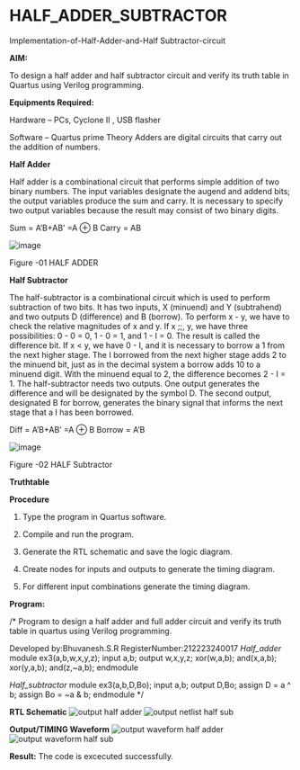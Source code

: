 # HALF_ADDER_SUBTRACTOR

Implementation-of-Half-Adder-and-Half Subtractor-circuit

**AIM:**

To design a half adder and half subtractor circuit and verify its truth table in Quartus using Verilog programming.

**Equipments Required:**

Hardware – PCs, Cyclone II , USB flasher 

Software – Quartus prime Theory Adders are digital circuits that carry out the addition of numbers.

**Half Adder**

Half adder is a combinational circuit that performs simple addition of two binary numbers. The input variables designate the augend and addend bits; the output variables produce the sum and carry. It is necessary to specify two output variables because the result may consist of two binary digits.

Sum = A’B+AB’ =A ⊕ B Carry = AB

![image](https://github.com/naavaneetha/HALF_ADDER_SUBTRACTOR/assets/154305477/bd4a0b2c-cdbc-4184-ab08-81578f121e1f)

Figure -01 HALF ADDER

**Half Subtractor**

The half-subtractor is a combinational circuit which is used to perform subtraction of two bits. It has two inputs, X (minuend) and Y (subtrahend) and two outputs D (difference) and B (borrow). To perform x - y, we have to check the relative magnitudes of x and y. If x ;;, y, we have three possibilities: 0 - 0 = 0, 1 - 0 = 1, and 1 - I = 0. The result is called the difference bit. If x < y, we have 0 - I, and it is necessary to borrow a 1 from the next higher stage. The I borrowed from the next higher stage adds 2 to the minuend bit, just as in the decimal system a borrow adds 10 to a minuend digit. With the minuend equal to 2, the difference becomes 2 - I = 1. The half-subtractor needs two outputs. One output generates the difference and will be designated by the symbol D. The second output, designated B for borrow, generates the binary signal that informs the next stage that a I has been borrowed. 

Diff = A’B+AB’ =A ⊕ B
Borrow = A’B

 ![image](https://github.com/naavaneetha/HALF_ADDER_SUBTRACTOR/assets/154305477/d76b099c-513f-4e7c-843a-e2fd028a531a)

Figure -02 HALF Subtractor

**Truthtable**

**Procedure**

1.	Type the program in Quartus software.

2.	Compile and run the program.

3.	Generate the RTL schematic and save the logic diagram.

4.	Create nodes for inputs and outputs to generate the timing diagram.

5.	For different input combinations generate the timing diagram.


**Program:**

/* Program to design a half adder and full adder circuit and verify its truth table in quartus using Verilog programming.

Developed by:Bhuvanesh.S.R RegisterNumber:212223240017
*Half_adder*
module ex3(a,b,w,x,y,z);
input a,b;
output w,x,y,z;
xor(w,a,b);
and(x,a,b);
xor(y,a,b);
and(z,~a,b);
endmodule

*Half_subtractor*
module ex3(a,b,D,Bo);
input a,b;
output D,Bo; 
assign D = a ^ b;
  assign Bo = ~a & b;
endmodule
*/

**RTL Schematic**
![output half adder](https://github.com/Bhuvanesh-Suresh/HALF_ADDER_SUBTRACTOR/assets/145742661/5c4fa1ba-9d6b-498b-815d-68e1642d072a)
![output netlist half sub](https://github.com/Bhuvanesh-Suresh/HALF_ADDER_SUBTRACTOR/assets/145742661/deffd5ca-844a-44d9-b2d4-b696a4057f04)

**Output/TIMING Waveform**
![output waveform half adder](https://github.com/Bhuvanesh-Suresh/HALF_ADDER_SUBTRACTOR/assets/145742661/8c0c3252-5d08-415c-abac-e50095ceb90d)
![output waveform half sub](https://github.com/Bhuvanesh-Suresh/HALF_ADDER_SUBTRACTOR/assets/145742661/fa570a7b-068d-4312-b420-81db7d37e57b)

**Result:**
 The code is excecuted successfully.
